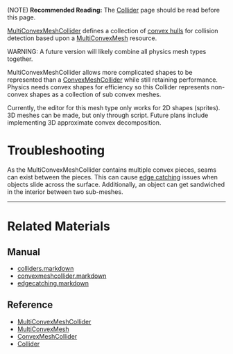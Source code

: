 (NOTE) **Recommended Reading:** The [Collider](https://github.com/ZilchEngine/ZilchDocs/blob/master/zilch_editor_documentation/zeromanual/physics/colliders.markdown) page should be read before this page.

[MultiConvexMeshCollider](https://github.com/ZilchEngine/ZilchDocs/blob/master/code_reference/class_reference/multiconvexmeshcollider.markdown) defines a collection of [convex hulls](https://en.wikipedia.org/wiki/Convex_hull ) for collision detection based upon a [MultiConvexMesh](https://github.com/ZilchEngine/ZilchDocs/blob/master/code_reference/class_reference/multiconvexmesh.markdown) resource.

WARNING: A future version will likely combine all physics mesh types together.

MultiConvexMeshCollider allows more complicated shapes to be represented than a [ConvexMeshCollider](https://github.com/ZilchEngine/ZilchDocs/blob/master/zilch_editor_documentation/zeromanual/physics/colliders/convexmeshcollider.markdown) while still retaining performance. Physics needs convex shapes for efficiency so this Collider represents non-convex shapes as a collection of sub convex meshes.

Currently, the editor for this mesh type only works for 2D shapes (sprites). 3D meshes can be made, but only through script. Future plans include implementing 3D approximate convex decomposition.

 #  Troubleshooting
As the MultiConvexMeshCollider contains multiple convex pieces, seams can exist between the pieces. This can cause [edge catching](https://github.com/ZilchEngine/ZilchDocs/blob/master/zilch_editor_documentation/zeromanual/physics/colliders/physicstroubleshooting/edgecatching.markdown) issues when objects slide across the surface. Additionally, an object can get sandwiched in the interior between two sub-meshes.

---

 #  Related Materials
 ##  Manual
- [colliders.markdown](https://github.com/ZilchEngine/ZilchDocs/blob/master/zilch_editor_documentation/zeromanual/physics/colliders.markdown)
- [convexmeshcollider.markdown](https://github.com/ZilchEngine/ZilchDocs/blob/master/zilch_editor_documentation/zeromanual/physics/colliders/convexmeshcollider.markdown)
- [edgecatching.markdown](https://github.com/ZilchEngine/ZilchDocs/blob/master/zilch_editor_documentation/zeromanual/physics/colliders/physicstroubleshooting/edgecatching.markdown)
 ##  Reference
- [MultiConvexMeshCollider](https://github.com/ZilchEngine/ZilchDocs/blob/master/code_reference/class_reference/multiconvexmeshcollider.markdown)
- [MultiConvexMesh](https://github.com/ZilchEngine/ZilchDocs/blob/master/code_reference/class_reference/multiconvexmesh.markdown)
- [ConvexMeshCollider](https://github.com/ZilchEngine/ZilchDocs/blob/master/code_reference/class_reference/convexmeshcollider.markdown)
- [Collider](https://github.com/ZilchEngine/ZilchDocs/blob/master/code_reference/class_reference/collider.markdown) 

 
